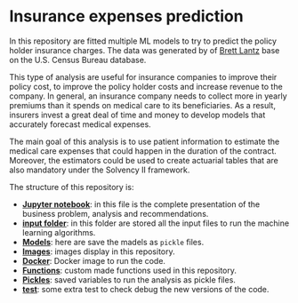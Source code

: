 # Insurance expenses prediction

In this repository are fitted multiple ML models to try to predict the policy holder insurance charges. The data was generated by of [Brett Lantz](https://www.linkedin.com/in/brettlantz/) base on the U.S. Census Bureau database.

This type of analysis are useful for insurance companies to improve their policy cost, to improve the policy holder costs and increase revenue to the company. In general, an insurance company needs to collect more in yearly premiums than it spends on medical care to its beneficiaries. As a result, insurers invest a great deal of time and money to develop models that accurately forecast medical expenses.

The main goal of this analysis is to use patient information to estimate the medical care expenses that could happen in the duration of the contract. Moreover, the estimators could be used to create actuarial tables that are also mandatory under the Solvency II framework.

The structure of this repository is:

 - **[Jupyter notebook](https://github.com/ArrigoCoen/Insurance_expenses_prediction/blob/main/medical-cost-personal-datasets.ipynb)**: in this file is the complete presentation of the business problem, analysis and recommendations.
 - **[input folder](https://github.com/ArrigoCoen/Insurance_expenses_prediction/tree/main/input)**: in this folder are stored all the input files to run the machine learning algorithms.
 - **[Models](https://github.com/ArrigoCoen/Insurance_expenses_prediction/tree/main/Models)**: here are save the madels as `pickle` files.
 - **[Images](https://github.com/ArrigoCoen/Insurance_expenses_prediction/tree/main/Images)**: images display in this repository.
 - **[Docker](https://github.com/ArrigoCoen/Insurance_expenses_prediction/tree/main/Docker)**: Docker image to run the code.
 - **[Functions](https://github.com/ArrigoCoen/Insurance_expenses_prediction/tree/main/Functions)**: custom made functions used in this repository.
 - **[Pickles](https://github.com/ArrigoCoen/Insurance_expenses_prediction/tree/main/Pickles)**: saved variables to run the analysis as pickle files.
 - **[test](https://github.com/ArrigoCoen/Insurance_expenses_prediction/tree/main/test)**: some extra test to check debug the new versions of the code.
